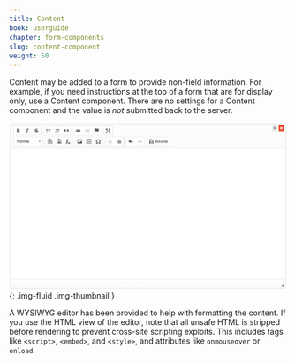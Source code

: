 ```yaml
---
title: Content
book: userguide
chapter: form-components
slug: content-component
weight: 50
---
```

Content may be added to a form to provide non-field information. For example, if you need instructions at the top of a form that are for display only, use a Content component. There are no settings for a Content component and the value is *not* submitted back to the server.



![](/assets/img/content.png){: .img-fluid .img-thumbnail }

A WYSIWYG editor has been provided to help with formatting the content. If you use the HTML view of the editor, note that all unsafe HTML is stripped before rendering to prevent cross-site scripting exploits. This includes tags like `<script>`, `<embed>`, and `<style>`, and attributes like `onmouseover` or `onload`.
